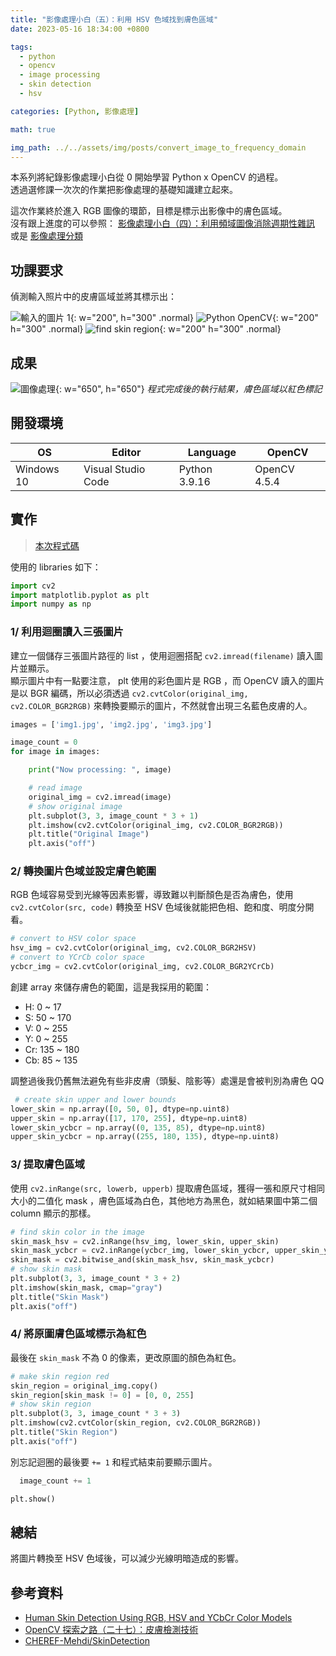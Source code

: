 ```yaml
---
title: "影像處理小白（五）：利用 HSV 色域找到膚色區域"
date: 2023-05-16 18:34:00 +0800

tags: 
  - python
  - opencv
  - image processing
  - skin detection
  - hsv

categories: [Python, 影像處理]

math: true

img_path: ../../assets/img/posts/convert_image_to_frequency_domain
---
```


本系列將紀錄影像處理小白從 0 開始學習 Python x OpenCV 的過程。  
透過選修課一次次的作業把影像處理的基礎知識建立起來。  

這次作業終於進入 RGB 圖像的環節，目標是標示出影像中的膚色區域。  
沒有跟上進度的可以參照： [影像處理小白（四）：利用頻域圖像消除週期性雜訊](/posts/notch_filter/)  
或是 [影像處理分類](/categories/影像處理/)

## 功課要求

偵測輸入照片中的皮膚區域並將其標示出：

![輸入的圖片 1](https://github.com/titaliu1224/Image-Processing/blob/main/assignment5/img1.jpg?raw=true){: w="200", h="300" .normal}
![Python OpenCV](https://github.com/titaliu1224/Image-Processing/blob/main/assignment5/img2.jpg?raw=true){: w="200" h="300" .normal}
![find skin region](https://github.com/titaliu1224/Image-Processing/blob/main/assignment5/img3.jpg?raw=true){: w="200" h="300" .normal}

## 成果
![圖像處理](https://github.com/titaliu1224/Image-Processing/blob/main/assignment5/result.png?raw=true){: w="650", h="650"}
_程式完成後的執行結果，膚色區域以紅色標記_

## 開發環境

| OS         | Editor             | Language      | OpenCV       |
|------------|--------------------|---------------|--------------|
| Windows 10 | Visual Studio Code | Python 3.9.16 | OpenCV 4.5.4 |

## 實作
> [本次程式碼](https://github.com/titaliu1224/Image-Processing/blob/main/assignment4/main.py)

使用的 libraries 如下：

```py
import cv2
import matplotlib.pyplot as plt
import numpy as np
```

### 1/ 利用迴圈讀入三張圖片

建立一個儲存三張圖片路徑的 list ，使用迴圈搭配 `cv2.imread(filename)` 讀入圖片並顯示。 <br>
顯示圖片中有一點要注意， plt 使用的彩色圖片是 RGB ，而 OpenCV 讀入的圖片是以 BGR 編碼，所以必須透過 `cv2.cvtColor(original_img, cv2.COLOR_BGR2RGB)` 來轉換要顯示的圖片，不然就會出現三名藍色皮膚的人。

```py
images = ['img1.jpg', 'img2.jpg', 'img3.jpg']

image_count = 0
for image in images:

    print("Now processing: ", image)

    # read image
    original_img = cv2.imread(image)
    # show original image
    plt.subplot(3, 3, image_count * 3 + 1)
    plt.imshow(cv2.cvtColor(original_img, cv2.COLOR_BGR2RGB))
    plt.title("Original Image")
    plt.axis("off")
```

### 2/ 轉換圖片色域並設定膚色範圍

RGB 色域容易受到光線等因素影響，導致難以判斷顏色是否為膚色，使用 `cv2.cvtColor(src, code)` 轉換至 HSV 色域後就能把色相、飽和度、明度分開看。

```py
# convert to HSV color space
hsv_img = cv2.cvtColor(original_img, cv2.COLOR_BGR2HSV)
# convert to YCrCb color space
ycbcr_img = cv2.cvtColor(original_img, cv2.COLOR_BGR2YCrCb)
```

創建 array 來儲存膚色的範圍，這是我採用的範圍：
  - H: 0 ~ 17
  - S: 50 ~ 170
  - V: 0 ~ 255
  - Y: 0 ~ 255
  - Cr: 135 ~ 180
  - Cb: 85 ~ 135

調整過後我仍舊無法避免有些非皮膚（頭髮、陰影等）處還是會被判別為膚色 QQ

```py
 # create skin upper and lower bounds
lower_skin = np.array([0, 50, 0], dtype=np.uint8)
upper_skin = np.array([17, 170, 255], dtype=np.uint8)
lower_skin_ycbcr = np.array((0, 135, 85), dtype=np.uint8)
upper_skin_ycbcr = np.array((255, 180, 135), dtype=np.uint8)
```

### 3/ 提取膚色區域

使用 `cv2.inRange(src, lowerb, upperb)` 提取膚色區域，獲得一張和原尺寸相同大小的二值化 mask ，膚色區域為白色，其他地方為黑色，就如結果圖中第二個 column 顯示的那樣。

```py
# find skin color in the image
skin_mask_hsv = cv2.inRange(hsv_img, lower_skin, upper_skin)
skin_mask_ycbcr = cv2.inRange(ycbcr_img, lower_skin_ycbcr, upper_skin_ycbcr)
skin_mask = cv2.bitwise_and(skin_mask_hsv, skin_mask_ycbcr)
# show skin mask
plt.subplot(3, 3, image_count * 3 + 2)
plt.imshow(skin_mask, cmap="gray")
plt.title("Skin Mask")
plt.axis("off")
```

### 4/ 將原圖膚色區域標示為紅色

最後在 `skin_mask` 不為 0 的像素，更改原圖的顏色為紅色。

```py
# make skin region red
skin_region = original_img.copy()
skin_region[skin_mask != 0] = [0, 0, 255]
# show skin region
plt.subplot(3, 3, image_count * 3 + 3)
plt.imshow(cv2.cvtColor(skin_region, cv2.COLOR_BGR2RGB))
plt.title("Skin Region")
plt.axis("off")
```

別忘記迴圈的最後要 `+= 1` 和程式結束前要顯示圖片。

```py
  image_count += 1

plt.show()
```

## 總結

將圖片轉換至 HSV 色域後，可以減少光線明暗造成的影響。

## 參考資料

- [Human Skin Detection Using RGB, HSV and YCbCr Color Models](https://arxiv.org/ftp/arxiv/papers/1708/1708.02694.pdf)
- [OpenCV 探索之路（二十七）：皮膚檢測技術](https://www.cnblogs.com/skyfsm/p/7868877.html)
- [CHEREF-Mehdi/SkinDetection](https://github.com/CHEREF-Mehdi/SkinDetection)
